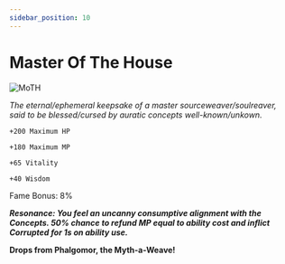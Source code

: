 ```yaml
---
sidebar_position: 10
---
```


# Master Of The House

![MoTH](https://vwiki.valorserver.com/api/item/picture/master%20of%20the%20house)

<i>The eternal/ephemeral keepsake of a master sourceweaver/soulreaver, said to be blessed/cursed by auratic concepts well-known/unkown.</i>

    +200 Maximum HP
    
    +180 Maximum MP

    +65 Vitality
    
    +40 Wisdom

Fame Bonus: 8%

***Resonance: You feel an uncanny consumptive alignment with the Concepts. 50% chance to refund MP equal to ability cost and inflict Corrupted for 1s on ability use.***

**Drops from Phalgomor, the Myth-a-Weave!**
